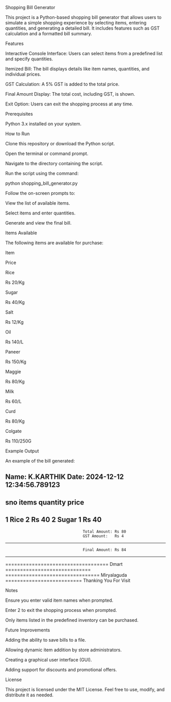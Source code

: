 Shopping Bill Generator

This project is a Python-based shopping bill generator that allows users to simulate a simple shopping experience by selecting items, entering quantities, and generating a detailed bill. It includes features such as GST calculation and a formatted bill summary.

Features

Interactive Console Interface: Users can select items from a predefined list and specify quantities.

Itemized Bill: The bill displays details like item names, quantities, and individual prices.

GST Calculation: A 5% GST is added to the total price.

Final Amount Display: The total cost, including GST, is shown.

Exit Option: Users can exit the shopping process at any time.

Prerequisites

Python 3.x installed on your system.

How to Run

Clone this repository or download the Python script.

Open the terminal or command prompt.

Navigate to the directory containing the script.

Run the script using the command:

python shopping_bill_generator.py

Follow the on-screen prompts to:

View the list of available items.

Select items and enter quantities.

Generate and view the final bill.

Items Available

The following items are available for purchase:

Item

Price

Rice

Rs 20/Kg

Sugar

Rs 40/Kg

Salt

Rs 12/Kg

Oil

Rs 140/L

Paneer

Rs 150/Kg

Maggie

Rs 80/Kg

Milk

Rs 60/L

Curd

Rs 80/Kg

Colgate

Rs 110/250G

Example Output

An example of the bill generated:

Name: K.KARTHIK                        Date: 2024-12-12 12:34:56.789123
-----------------------------------------------------------------------
sno        items        quantity        price
-----------------------------------------------------------------------
1          Rice         2              Rs 40
2          Sugar        1              Rs 40
-----------------------------------------------------------------------
                                      Total Amount: Rs 80
                                      GST Amount:   Rs 4
-----------------------------------------------------------------------
                                      Final Amount: Rs 84
-----------------------------------------------------------------------

=================================== Dmart =============================
================================ Miryalaguda ==========================
                             Thanking You For Visit
                             

Notes

Ensure you enter valid item names when prompted.

Enter 2 to exit the shopping process when prompted.

Only items listed in the predefined inventory can be purchased.

Future Improvements

Adding the ability to save bills to a file.

Allowing dynamic item addition by store administrators.

Creating a graphical user interface (GUI).

Adding support for discounts and promotional offers.

License

This project is licensed under the MIT License. Feel free to use, modify, and distribute it as needed.

